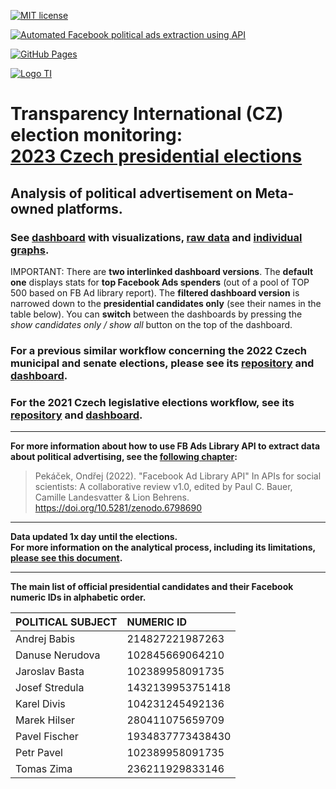[![MIT license](https://img.shields.io/badge/License-MIT-blue.svg)](https://lbesson.mit-license.org/)

[![Automated Facebook political ads extraction using API](https://github.com/opop999/TI_monitoring_fb_political_ads_2023/actions/workflows/fb_political_ads_extract.yml/badge.svg)](https://github.com/opop999/TI_monitoring_fb_political_ads_2023/actions/workflows/fb_political_ads_extract.yml)

[![GitHub Pages](https://github.com/opop999/TI_monitoring_fb_political_ads_2023/actions/workflows/pages/pages-build-deployment/badge.svg)](https://github.com/opop999/TI_monitoring_fb_political_ads_2023/actions/workflows/pages/pages-build-deployment)

[![Logo TI](https://www.transparentnivolby.cz/hrad2023/wp-content/themes/prezident2023/images/logo2023.svg)](https://www.transparentnivolby.cz/hrad2023/)

# Transparency International (CZ) election monitoring: <br> [2023 Czech presidential elections](https://www.transparentnivolby.cz/komunalni-senat2022/)

## Analysis of political advertisement on Meta-owned platforms.

### See [dashboard](https://opop999.github.io/TI_monitoring_fb_political_ads_2023/) with visualizations, [raw data](https://github.com/opop999/TI_monitoring_fb_political_ads_2023/tree/master/output) and [individual graphs](https://github.com/opop999/TI_monitoring_fb_political_ads_2023/tree/master/output/plots).

IMPORTANT: 
There are **two interlinked dashboard versions**. The **default one** displays stats for **top Facebook Ads spenders** (out of a pool of TOP 500 based on FB Ad library report). 
The **filtered dashboard version** is narrowed down to the **presidential candidates only** (see their names in the table below). You can **switch** between the dashboards by pressing the *show candidates only / show all* button on the top of the dashboard.

### For a previous similar workflow concerning the 2022 Czech municipal and senate elections, please see its [repository](https://github.com/opop999/TI_monitoring_fb_political_ads_2022) and [dashboard](https://opop999.github.io/TI_monitoring_fb_political_ads_2022/).

### For the 2021 Czech legislative elections workflow, see its [repository](https://github.com/opop999/TI_monitoring_fb_political_ads_2021) and [dashboard](https://opop999.github.io/TI_monitoring_fb_political_ads_2021/).


------------------------------------------------------------------------

**For more information about how to use FB Ads Library API to extract data about political advertising, see the [following chapter](https://bookdown.org/paul/apis_for_social_scientists/facebook-ad-library-api.html):**

> Pekáček, Ondřej (2022). "Facebook Ad Library API" In APIs for social scientists: A collaborative review v1.0, edited by Paul C. Bauer, Camille Landesvatter & Lion Behrens. <https://doi.org/10.5281/zenodo.6798690>

------------------------------------------------------------------------

**Data updated 1x day until the elections.** <br> **For more information on the analytical process, including its limitations, [please see this document](README_appendix_variables_explained.md).**

------------------------------------------------------------------------

**The main list of official presidential candidates and their Facebook numeric IDs in alphabetic order.**

| **POLITICAL SUBJECT**                | **NUMERIC ID**  |
|:-------------------------------------|:----------------|
|Andrej Babis    |214827221987263  |
|Danuse Nerudova |102845669064210  |
|Jaroslav Basta  |102389958091735  |
|Josef Stredula  |1432139953751418 |
|Karel Divis     |104231245492136  |
|Marek Hilser    |280411075659709  |
|Pavel Fischer   |1934837773438430 |
|Petr Pavel      |102389958091735  |
|Tomas Zima      |236211929833146  |

